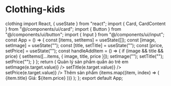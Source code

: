 # Clothing-kids
clothing
import React, { useState } from "react"; import { Card, CardContent } from "@/components/ui/card"; import { Button } from "@/components/ui/button"; import { Input } from "@/components/ui/input"; const App = () => { const [items, setItems] = useState([]); const [image, setImage] = useState(""); const [title, setTitle] = useState(""); const [price, setPrice] = useState(""); const handleAddItem = () => { if (image && title && price) { setItems([...items, { image, title, price }]); setImage(""); setTitle(""); setPrice(""); } }; return ( 
Quản lý sản phẩm quần áo trẻ em
setImage(e.target.value)} /> setTitle(e.target.value)} /> setPrice(e.target.value)} /> Thêm sản phẩm 
{items.map((item, index) => (   
{item.title}
Giá: ${item.price}
))} 
); }; export default App; 

